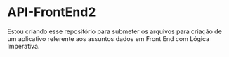 # API-FrontEnd2
Estou criando esse repositório para submeter os arquivos para criação de um aplicativo referente aos assuntos dados em Front End com Lógica Imperativa. 
